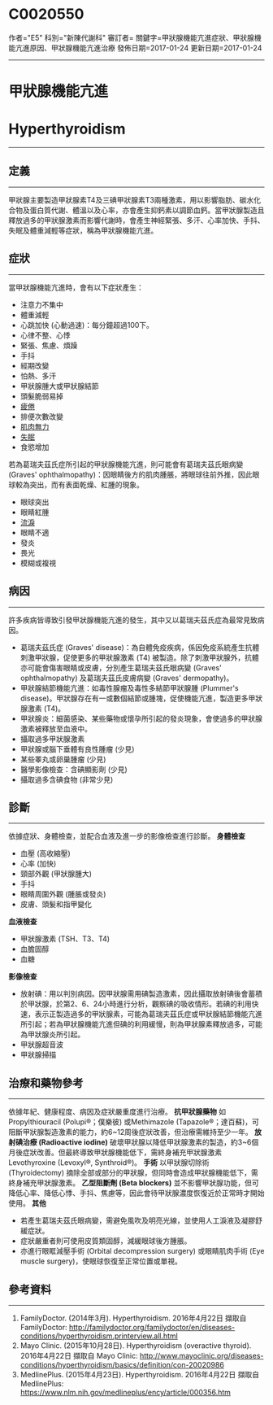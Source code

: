# C0020550
作者="E5"
科別="新陳代謝科"
審訂者=
關鍵字=甲狀腺機能亢進症狀、甲狀腺機能亢進原因、甲狀腺機能亢進治療
發佈日期=2017-01-24
更新日期=2017-01-24

----------
# 甲狀腺機能亢進 
# Hyperthyroidism
----------
## 定義
----------

甲狀腺主要製造甲狀腺素T4及三碘甲狀腺素T3兩種激素，用以影響脂肪、碳水化合物及蛋白質代謝、體溫以及心率，亦會產生抑鈣素以調節血鈣。當甲狀腺製造且釋放過多的甲狀腺激素而影響代謝時，會產生神經緊張、多汗、心率加快、手抖、失眠及體重減輕等症狀，稱為甲狀腺機能亢進。

## 症狀
----------

當甲狀腺機能亢進時，會有以下症狀產生：

- 注意力不集中
- 體重減輕
- 心跳加快 (心動過速)：每分鐘超過100下。
- 心律不整、心悸
- 緊張、焦慮、煩躁
- 手抖
- 經期改變
- 怕熱、多汗
- 甲狀腺腫大或甲狀腺結節
- 頭髮脆弱易掉
- [疲倦](C0015672)
- 排便次數改變
- [肌肉無力](C0151786)
- [失眠](C0917801-01)
- 食慾增加

若為葛瑞夫茲氏症所引起的甲狀腺機能亢進，則可能會有葛瑞夫茲氏眼病變 (Graves' ophthalmopathy)：因眼睛後方的肌肉腫脹，將眼球往前外推，因此眼球較為突出，而有表面乾燥、紅腫的現象。

- 眼球突出
- 眼睛紅腫
- [流淚](C0578647)
- 眼睛不適
- 發炎
- 畏光
- 模糊或複視
## 病因
----------

許多疾病皆導致引發甲狀腺機能亢進的發生，其中又以葛瑞夫茲氏症為最常見致病因。

- 葛瑞夫茲氏症 (Graves' disease)：為自體免疫疾病，係因免疫系統產生抗體刺激甲狀腺，促使更多的甲狀腺激素 (T4) 被製造。除了刺激甲狀腺外，抗體亦可能會傷害眼睛或皮膚，分別產生葛瑞夫茲氏眼病變 (Graves' ophthalmopathy) 及葛瑞夫茲氏皮膚病變 (Graves' dermopathy)。
- 甲狀腺結節機能亢進：如毒性腺瘤及毒性多結節甲狀腺腫 (Plummer's disease)。甲狀腺存在有一或數個結節或腫塊，促使機能亢進，製造更多甲狀腺激素 (T4)。
- 甲狀腺炎：細菌感染、某些藥物或懷孕所引起的發炎現象，會使過多的甲狀腺激素被釋放至血液中。
- 攝取過多甲狀腺激素
- 甲狀腺或腦下垂體有良性腫瘤 (少見) 
- 某些睪丸或卵巢腫瘤 (少見) 
- 醫學影像檢查：含碘顯影劑 (少見) 
- 攝取過多含碘食物 (非常少見) 
## 診斷
----------

依據症狀、身體檢查，並配合血液及進一步的影像檢查進行診斷。
**身體檢查**

- 血壓 (高收縮壓) 
- 心率 (加快) 
- 頸部外觀 (甲狀腺腫大) 
- 手抖
- 眼睛周圍外觀 (腫脹或發炎) 
- 皮膚、頭髮和指甲變化

**血液檢查**

- 甲狀腺激素 (TSH、T3、T4) 
- 血膽固醇
- 血糖

**影像檢查**

- 放射碘：用以判別病因。因甲狀腺需用碘製造激素，因此攝取放射碘後會蓄積於甲狀腺，於第2、6、24小時進行分析，觀察碘的吸收情形。若碘的利用快速，表示正製造過多的甲狀腺素，可能為葛瑞夫茲氏症或甲狀腺結節機能亢進所引起；若為甲狀腺機能亢進但碘的利用緩慢，則為甲狀腺素釋放過多，可能為甲狀腺炎所引起。
- 甲狀腺超音波
- 甲狀腺掃描
## 治療和藥物參考
----------

依據年紀、健康程度、病因及症狀嚴重度進行治療。
**抗甲狀腺藥物**
如Propylthiouracil (Polupi®；僕樂彼) 或Methimazole (Tapazole®；達百蘇)，可阻斷甲狀腺製造激素的能力，約6~12周後症狀改善，但治療需維持至少一年。
**放射碘治療 (Radioactive iodine)**
破壞甲狀腺以降低甲狀腺激素的製造，約3~6個月後症狀改善。但最終導致甲狀腺機能低下，需終身補充甲狀腺激素Levothyroxine (Levoxyl®, Synthroid®)。
**手術**
以甲狀腺切除術 (Thyroidectomy) 摘除全部或部分的甲狀腺，但同時會造成甲狀腺機能低下，需終身補充甲狀腺激素。
**乙型阻斷劑 (Beta blockers)**
並不影響甲狀腺功能，但可降低心率、降低心悸、手抖、焦慮等，因此會待甲狀腺濃度恢復近於正常時才開始使用。
**其他**

- 若產生葛瑞夫茲氏眼病變，需避免風吹及明亮光線，並使用人工淚液及凝膠舒緩症狀。
- 症狀嚴重者則可使用皮質類固醇，減緩眼球後方腫脹。
- 亦進行眼眶減壓手術 (Orbital decompression surgery) 或眼睛肌肉手術 (Eye muscle surgery)，使眼球恢復至正常位置或單視。
## 參考資料
----------
1. FamilyDoctor. (2014年3月). Hyperthyroidism. 2016年4月22日 擷取自 FamilyDoctor: 
  http://familydoctor.org/familydoctor/en/diseases-conditions/hyperthyroidism.printerview.all.html
2. Mayo Clinic. (2015年10月28日). Hyperthyroidism (overactive thyroid). 2016年4月22日 擷取自 Mayo Clinic: 
  http://www.mayoclinic.org/diseases-conditions/hyperthyroidism/basics/definition/con-20020986
3. MedlinePlus. (2015年4月23日). Hyperthyroidism. 2016年4月22日 擷取自 MedlinePlus: 
  https://www.nlm.nih.gov/medlineplus/ency/article/000356.htm

